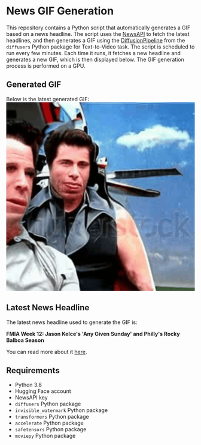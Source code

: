 # News GIF Generation
This repository contains a Python script that automatically generates a GIF based on a news headline. The script uses the [NewsAPI](https://newsapi.org/) to fetch the latest headlines, and then generates a GIF using the [DiffusionPipeline](https://github.com/huggingface/diffusers) from the `diffusers` Python package for Text-to-Video task.
The script is scheduled to run every few minutes. Each time it runs, it fetches a new headline and generates a new GIF, which is then displayed below. The GIF generation process is performed on a GPU.

## Generated GIF
Below is the latest generated GIF:
![Generated GIF](output.gif?raw=true&v=1701164025)

## Latest News Headline
The latest news headline used to generate the GIF is:

**FMIA Week 12: Jason Kelce's 'Any Given Sunday' and Philly's Rocky Balboa Season**

You can read more about it [here](https://www.nbcsports.com/nfl/profootballtalk/fmia/news/nfl-jason-kelce-philadelphia-eagles-atlanta-falcons-peter-king-fmia-week-12).

## Requirements
- Python 3.8
- Hugging Face account
- NewsAPI key
- `diffusers` Python package
- `invisible_watermark` Python package
- `transformers` Python package
- `accelerate` Python package
- `safetensors` Python package
- `moviepy` Python package
